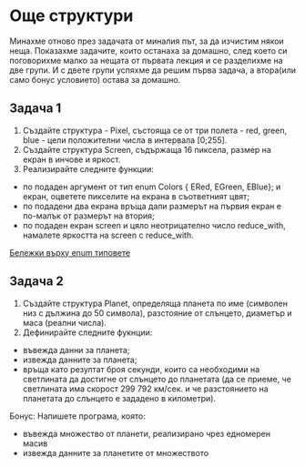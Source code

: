 # Още структури

Минахме отново през задачата от миналия път, за да изчистим някои неща.
Показахме задачите, които останаха за домашно, след което си поговорихме малко за нещата от първата лекция и се разделихме на две групи.
И с двете групи успяхме да решим първа задача, а втора(или само бонус условието) остава за домашно.

## Задача 1
1. Създайте структура - Pixel, състояща се от три полета - red, green, blue - цели положителни числа в интервала [0;255].
2. Създайте структура Screen, съдържаща 16 пиксела, размер на екран в инчове и яркост.
3. Реализирайте следните функции:
- по подаден аргумент от тип enum Colors { ERed, EGreen, EBlue}; и екран, оцветете пикселите на екрана в съответният цвят;
- по подадени два екрана връща дали размерът на първия екран е по-малък от размерът на втория;
- по подаден екран screen и цяло неотрицателно число reduce_with, намалете яркостта на screen с reduce_with.

[Бележки върху enum типовете](https://gist.github.com/yzelova/f16ba8ec6013947b5cf7249d02e965e6?fbclid=IwAR1EqrWEpe6BodzO6-eYilsP5Zjz-tFbkojEHTbCzHYefv9DtH7TTM5bLY8)

## Задача 2
1. Създайте структура Planet, определяща планета по име (символен низ с дължина до 50 символа), разстояние от слънцето, диаметър и маса (реални числа).
2. Дефинирайте следните фукнции:
- въвежда данни за планета; 
- извежда данните за планета; 
- връща като резултат броя секунди, които са необходими на светлината да достигне от слънцето до планетата (да се приеме, че светлината има скорост 299 792 км/сек. и че разстоянието на планетата до слънцето е зададено в километри). 


Бонус: Напишете програма, която: 
- въвежда множество от планети, реализирано чрез едномерен масив 
- извежда данните за планетите от множеството
